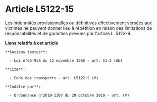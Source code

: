 # Article L5122-15

Les indemnités provisionnelles ou définitives effectivement versées aux victimes ne peuvent donner lieu à répétition en
raison des limitations de responsabilités et de garanties prévues par l'article L. 5122-9.

**Liens relatifs à cet article**

	**Anciens textes**:

	  - Loi n°65-956 du 12 novembre 1965 - art. 11-2 (Ab)

	**Cite**:

	  - Code des transports - art. L5122-9 (V)

	**Codifié par**:

	  - Ordonnance n°2010-1307 du 28 octobre 2010 - art. (V)

